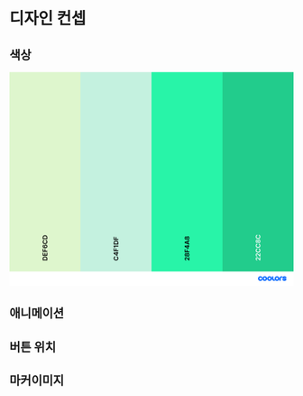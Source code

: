 # 디자인 컨셉

## 색상&#x20;



![](<../../.gitbook/assets/palette (1).png>)

## 애니메이션

## 버튼 위치&#x20;

## 마커이미지  &#x20;
